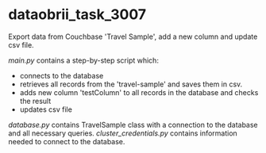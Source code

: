 # dataobrii_task_3007
Export data from Couchbase 'Travel Sample', add a new column and update csv file.

*main.py* contains a step-by-step script which:
- connects to the database
- retrieves all records from the 'travel-sample' and saves them in csv.
- adds new column 'testColumn' to all records in the database and checks the result
- updates csv file 

*database.py* contains TravelSample class with a connection to the database and all necessary queries. 
*cluster_credentials.py* contains information needed to connect to the database.
